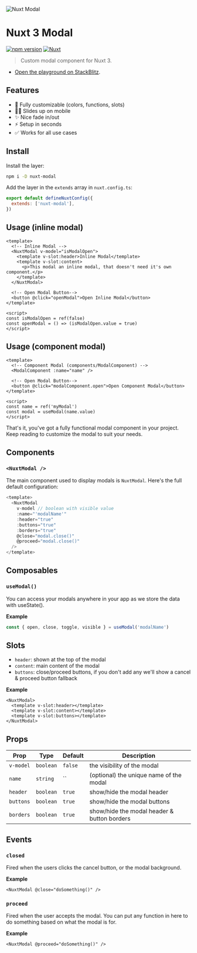 ![Nuxt Modal](./.github/og.png)

# Nuxt 3 Modal

[![npm version][npm-version-src]][npm-version-href]
[![Nuxt][nuxt-src]][nuxt-href]

> Custom modal component for Nuxt 3.

- [Open the playground on StackBlitz](https://stackblitz.com/github/timb-103/nuxt-modal/tree/master?file=.playground%2Fapp.vue).

## Features

- 🔧 Fully customizable (colors, functions, slots)
- 🤳🏻 Slides up on mobile
- ✨ Nice fade in/out
- ⚡ Setup in seconds
- ✅ Works for all use cases

## Install

Install the layer:

```sh
npm i -D nuxt-modal
```

Add the layer in the `extends` array in `nuxt.config.ts`:

```js
export default defineNuxtConfig({
  extends: ['nuxt-modal'],
})
```

## Usage (inline modal)

```vue
<template>
  <!-- Inline Modal -->
  <NuxtModal v-model="isModalOpen">
    <template v-slot:header>Inline Modal</template>
    <template v-slot:content>
      <p>This modal an inline modal, that doesn't need it's own component.</p>
    </template>
  </NuxtModal>

  <!-- Open Modal Button-->
  <button @click="openModal">Open Inline Modal</button>
</template>

<script>
const isModalOpen = ref(false)
const openModal = () => (isModalOpen.value = true)
</script>
```

## Usage (component modal)

```vue
<template>
  <!-- Component Modal (components/ModalComponent) -->
  <ModalComponent :name="name" />

  <!-- Open Modal Button-->
  <button @click="modalComponent.open">Open Component Modal</button>
</template>

<script>
const name = ref('myModal')
const modal = useModal(name.value)
</script>
```

That's it, you've got a fully functional modal component in your project. Keep reading to customize the modal to suit your needs.

## Components

### `<NuxtModal />`

The main component used to display modals is `NuxtModal`. Here's the full default configuration:

```js
<template>
  <NuxtModal
    v-model // boolean with visible value
    :name="'modalName'"
    :header="true"
    :buttons="true"
    :borders="true"
    @close="modal.close()"
    @proceed="modal.close()"
  />
</template>
```

## Composables

### `useModal()`

You can access your modals anywhere in your app as we store the data with useState().

**Example**

```js
const { open, close, toggle, visible } = useModal('modalName')
```

## Slots

- `header`: shown at the top of the modal
- `content`: main content of the modal
- `buttons`: close/proceed buttons, if you don't add any we'll show a cancel & proceed button fallback

**Example**

```vue
<NuxtModal>
  <template v-slot:header></template>
  <template v-slot:content></template>
  <template v-slot:buttons></template>
</NuxtModal>
```

## Props

| Prop      | Type      | Default | Description                                 |
| --------- | --------- | ------- | ------------------------------------------- |
| `v-model` | `boolean` | `false` | the visibility of the modal                 |
| `name`    | `string`  | ``      | (optional) the unique name of the modal     |
| `header`  | `boolean` | `true`  | show/hide the modal header                  |
| `buttons` | `boolean` | `true`  | show/hide the modal buttons                 |
| `borders` | `boolean` | `true`  | show/hide the modal header & button borders |

## Events

### `closed`

Fired when the users clicks the cancel button, or the modal background.

**Example**

```vue
<NuxtModal @close="doSomething()" />
```

### `proceed`

Fired when the user accepts the modal. You can put any function in here to do something based on what the modal is for.

**Example**

```vue
<NuxtModal @proceed="doSomething()" />
```

<!-- Badges -->

[npm-version-src]: https://img.shields.io/npm/v/nuxt-modal/latest.svg
[npm-version-href]: https://npmjs.com/package/nuxt-modal
[npm-downloads-src]: https://img.shields.io/npm/dt/nuxt-modal.svg
[npm-downloads-href]: https://npmjs.com/package/nuxt-modal
[nuxt-src]: https://img.shields.io/badge/Nuxt-18181B?logo=nuxt.js
[nuxt-href]: https://nuxt.com
